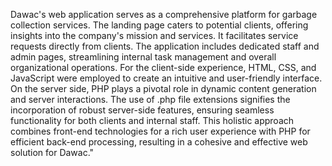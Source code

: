 Dawac's web application serves as a comprehensive platform for garbage collection services. The landing page caters to potential clients, offering insights into the company's mission and services. It facilitates service requests directly from clients. The application includes dedicated staff and admin pages, streamlining internal task management and overall organizational operations. For the client-side experience, HTML, CSS, and JavaScript were employed to create an intuitive and user-friendly interface. On the server side, PHP plays a pivotal role in dynamic content generation and server interactions. The use of .php file extensions signifies the incorporation of robust server-side features, ensuring seamless functionality for both clients and internal staff. This holistic approach combines front-end technologies for a rich user experience with PHP for efficient back-end processing, resulting in a cohesive and effective web solution for Dawac."
